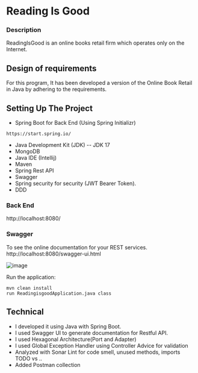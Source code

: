 # Reading Is Good

### Description
ReadingIsGood is an online books retail firm which operates only on the Internet.

Design of requirements
-----
For this program, It has been developed a version of the Online Book Retail in Java by adhering to the requirements.

## Setting Up The Project

* Spring Boot for Back End (Using Spring Initializr)
```
https://start.spring.io/
```
* Java Development Kit (JDK) --  JDK 17
* MongoDB
* Java IDE (Intellij)
* Maven
* Spring Rest API
* Swagger
* Spring security for security (JWT Bearer Token).
* DDD

### Back End
http://localhost:8080/

### Swagger
To see the online documentation for your REST services.
http://localhost:8080/swagger-ui.html

![image](https://user-images.githubusercontent.com/100557948/160283785-d8d021c6-3b0b-4cd6-823b-45e801227e2e.png)


Run the application:
```
mvn clean install
run ReadingisgoodApplication.java class
```

## Technical
* I developed it using Java with Spring Boot. 
* I used Swagger UI to generate documentation for Restful API.
* I used Hexagonal Architecture(Port and Adapter)
* I used Global Exception Handler using Controller Advice for validation
* Analyzed with Sonar Lint for code smell, unused methods, imports TODO vs ..
* Added Postman collection
